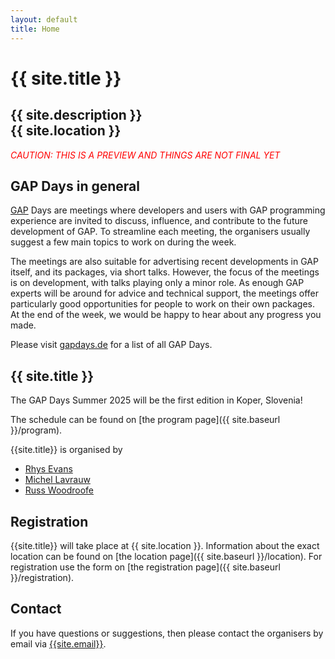 ```yaml
---
layout: default
title: Home
---
```


# {{ site.title }}

## {{ site.description }}<br> {{ site.location }}

<p style="color:red; font-style: italic;">CAUTION: THIS IS A PREVIEW AND THINGS ARE NOT FINAL YET</p>

## GAP Days in general

[GAP](https://www.gap-system.org/) Days are meetings where developers and users
with GAP programming experience are invited to discuss, influence, and
contribute to the future development of GAP. To streamline each meeting, the
organisers usually suggest a few main topics to work on during the week.

The meetings are also suitable for advertising recent developments in GAP
itself, and its packages, via short talks.  However, the focus of the meetings
is on development, with talks playing only a minor role.  As enough GAP experts
will be around for advice and technical support, the meetings offer particularly
good opportunities for people to work on their own packages. At the end of the
week, we would be happy to hear about any progress you made.

Please visit [gapdays.de](https://www.gapdays.de) for a list of all GAP Days.

## {{ site.title }}

<!--
The focus of these GAP Days will be on the GAP Package distribution
and its infrastructure.
Please visit the [topics page]({{ site.baseurl }}/topics) for details.
-->

The GAP Days Summer 2025 will be the first edition in Koper, Slovenia!

<!--
Since this is the first edition on Belgian soil, the organizers would like 
to include a number of minicourses on a diverse range of mathematical topics, 
including topics from group theory, algebra and discrete mathematics. A minicourse
will consist of three hours of lectures and three hours of guided exercises (in GAP, obviously). 
We will organize parallel sessions for developers. As such, 
master and PhD students in mathematics interested to use GAP to support their mathematical
work, will be able to learn GAP and also meet developers. 

The minicourse will be given by researchers who are also enthusiastic GAP users and/or GAP developers. 
We have confirmed minicourses by [Ilaria Colazzo](https://www.ilariacolazzo.info/new/), [Bettina Eick](http://www.iaa.tu-bs.de/beick/)
and [Michel Lavrauw](https://osebje.famnit.upr.si/~michel.lavrauw/). The preliminarie contents of the minicourses can 
be found at the [the program page]({{ site.baseurl }}/program).

We warmly invite all people interested with
little knowledge of the insides of GAP to join in as well: this includes undergraduate
students, PhD students, post-docs, and more experienced mathematicians. You will
be able to meet us and each other, and learn about GAP development and
algorithmic group theory in a relaxed and friendly atmosphere.
-->

The schedule can be found on [the program page]({{ site.baseurl }}/program).

{{site.title}} is organised by

* [Rhys Evans](https://rhysje00.github.io)
* [Michel Lavrauw](https://mlavrauw.github.io)
* [Russ Woodroofe](https://osebje.famnit.upr.si/~russ.woodroofe/)

## Registration

{{site.title}} will take place at {{ site.location }}.
Information about the exact location can be found on [the location page]({{ site.baseurl }}/location).
For registration use the form on [the registration page]({{ site.baseurl }}/registration).

<!--
## Sponsors

TODO

This workshop is supported by ***
-->

## <a name="contact"></a> Contact

If you have questions or suggestions, then please contact the organisers by
email via [{{site.email}}](mailto:{{site.email}}).
